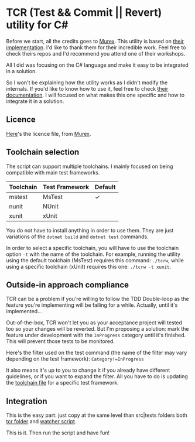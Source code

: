 # TCR (Test && Commit || Revert) utility for C#
Before we start, all the credits goes to [Murex](https://github.com/murex). 
This utility is based on [their implementation](https://github.com/murex/Kata-BowlingGame).
I'd like to thank them for their incredible work.
Feel free to check theirs repos and I'd recommend you attend one of their workshops.

All I did was focusing on the C# language and make it easy to be integrated in a solution.

So I won't be explaining how the utility works as I didn't modify the internals. 
If you'd like to know how to use it, feel free to check [their documentation](https://github.com/murex/Kata-BowlingGame/blob/master/tcr/TCR.md).
I will focused on what makes this one specific and how to integrate it in a solution.

## Licence

[Here](LICENSE.md)'s the licence file, from [Murex](https://github.com/murex). 

## Toolchain selection
The script can support multiple toolchains. 
I mainly focused on being compatible with main test frameworks.

| Toolchain | Test Framework | Default |
|-----------|---------------|--------|
| mstest    | MsTest        | &check;|
| nunit     | NUnit         |        |
| xunit     | xUnit         |        |

You do not have to install anything in order to use them. They are just variations of the `dotnet build` and `dotnet test` commands.

In order to select a specific toolchain, you will have to use the toolchain option `-t` with the name of the toolchain.
For example, running the utility using the default toolchain (MsTest) requires this command: `./tcrw`,  while using a specific toolchain (xUnit) requires this one: `./tcrw -t xunit`.

## Outside-in approach compliance
TCR can be a problem if you're willing to follow the TDD Double-loop as the feature you're implementing will be failing for a while. Actually, until it's implemented...

Out-of-the-box, TCR won't let you as your acceptance project will tested too so your changes will be reverted. But I'm proposing a solution: mark the feature under development with the `InProgress` category until it's finished. This will prevent those tests to be monitored.

Here's the filter used on the test command (the name of the filter may vary depending on the test framework): `Category!=InProgress`

It also means it's up to you to change it if you already have different guidelines, or if you want to expand the filter. All you have to do is updating the [toolchain file](tcr/tcr_shell/toolchains) for a specific test framework.

## Integration
This is the easy part: just copy at the same level than src|tests folders both [tcr folder](tcr) and [watcher script](tcrw).

This is it. Then run the script and have fun!